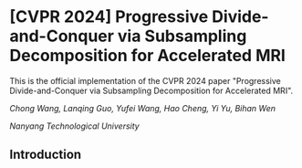# [CVPR 2024] Progressive Divide-and-Conquer via Subsampling Decomposition for Accelerated MRI
This is the official implementation of the CVPR 2024 paper "Progressive Divide-and-Conquer via Subsampling Decomposition for Accelerated MRI".

*Chong Wang, Lanqing Guo, Yufei Wang, Hao Cheng, Yi Yu, Bihan Wen*

*Nanyang Technological University*

## Introduction

